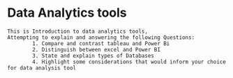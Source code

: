 # Data Analytics tools
    This is Introduction to data analytics tools, 
    Attempting to explain and answering the following Questions:
            1. Compare and contrast tableau and Power Bi
            2. Distinguish between excel and Power BI
            3. State and explain types of Databases
            4. Highlight some considerations that would inform your choice for data analysis tool
